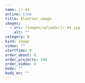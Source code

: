 ```yaml
---
name: jr-44
online: true
title: Blaetter_image
images:
  - src: /images/uploads/jr-44.jpg
    alt: ""
category: B
kind: image
video: ""
startTime: 0
order_about: 0
order_projects: 100
order_video: 0
body: ""
body_en: ""
---
```

